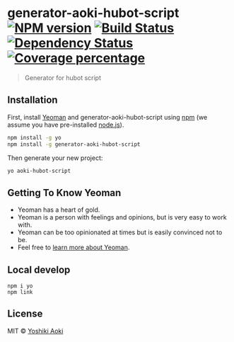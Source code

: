 # generator-aoki-hubot-script [![NPM version][npm-image]][npm-url] [![Build Status][travis-image]][travis-url] [![Dependency Status][daviddm-image]][daviddm-url] [![Coverage percentage][coveralls-image]][coveralls-url]
> Generator for hubot script

## Installation

First, install [Yeoman](http://yeoman.io) and generator-aoki-hubot-script using [npm](https://www.npmjs.com/) (we assume you have pre-installed [node.js](https://nodejs.org/)).

```bash
npm install -g yo
npm install -g generator-aoki-hubot-script
```

Then generate your new project:

```bash
yo aoki-hubot-script
```

## Getting To Know Yeoman

 * Yeoman has a heart of gold.
 * Yeoman is a person with feelings and opinions, but is very easy to work with.
 * Yeoman can be too opinionated at times but is easily convinced not to be.
 * Feel free to [learn more about Yeoman](http://yeoman.io/).


## Local develop

```
npm i yo
npm link
```

## License

MIT © [Yoshiki Aoki](https://ringohub.com/)


[npm-image]: https://badge.fury.io/js/generator-aoki-hubot-script.svg
[npm-url]: https://npmjs.org/package/generator-aoki-hubot-script
[travis-image]: https://travis-ci.org/ringohub/generator-aoki-hubot-script.svg?branch=master
[travis-url]: https://travis-ci.org/ringohub/generator-aoki-hubot-script
[daviddm-image]: https://david-dm.org/ringohub/generator-aoki-hubot-script.svg?theme=shields.io
[daviddm-url]: https://david-dm.org/ringohub/generator-aoki-hubot-script
[coveralls-image]: https://coveralls.io/repos/ringohub/generator-aoki-hubot-script/badge.svg
[coveralls-url]: https://coveralls.io/r/ringohub/generator-aoki-hubot-script
